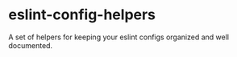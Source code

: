 # eslint-config-helpers

A set of helpers for keeping your eslint configs organized and well documented.

